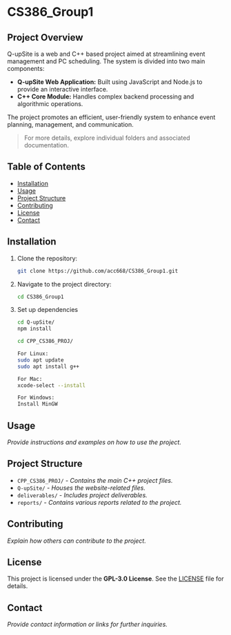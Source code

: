 # CS386_Group1

## Project Overview

Q-upSite is a web and C++ based project aimed at streamlining event management and PC scheduling. The system is divided into two main components:
- **Q-upSite Web Application:** Built using JavaScript and Node.js to provide an interactive interface.
- **C++ Core Module:** Handles complex backend processing and algorithmic operations.

The project promotes an efficient, user-friendly system to enhance event planning, management, and communication.

> For more details, explore individual folders and associated documentation.

## Table of Contents

- [Installation](#installation)
- [Usage](#usage)
- [Project Structure](#project-structure)
- [Contributing](#contributing)
- [License](#license)
- [Contact](#contact)

## Installation

1. Clone the repository:
   ```bash
   git clone https://github.com/acc668/CS386_Group1.git
   ```
2. Navigate to the project directory:
   ```bash
   cd CS386_Group1
   ```
3. Set up dependencies
   ```bash
   cd Q-upSite/
   npm install
   
   cd CPP_CS386_PROJ/
   ```
   ```bash
   For Linux:
   sudo apt update
   sudo apt install g++
   ```
   ```bash
   For Mac:
   xcode-select --install
   ```
   ```bash
   For Windows:
   Install MinGW
   ```

## Usage

*Provide instructions and examples on how to use the project.*

## Project Structure

- `CPP_CS386_PROJ/` - *Contains the main C++ project files.*
- `Q-upSite/` - *Houses the website-related files.*
- `deliverables/` - *Includes project deliverables.*
- `reports/` - *Contains various reports related to the project.*

## Contributing

*Explain how others can contribute to the project.*

## License

This project is licensed under the **GPL-3.0 License**. See the [LICENSE](LICENSE) file for details.

## Contact

*Provide contact information or links for further inquiries.*

